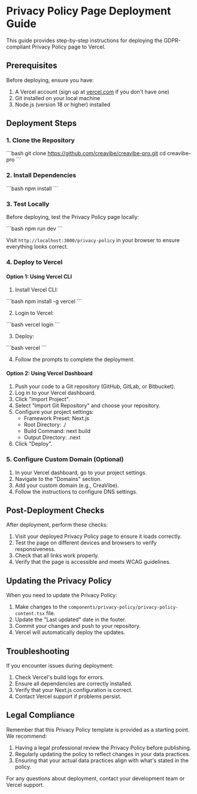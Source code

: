 # Privacy Policy Page Deployment Guide

This guide provides step-by-step instructions for deploying the GDPR-compliant Privacy Policy page to Vercel.

## Prerequisites

Before deploying, ensure you have:

1. A Vercel account (sign up at [vercel.com](https://vercel.com) if you don't have one)
2. Git installed on your local machine
3. Node.js (version 18 or higher) installed

## Deployment Steps

### 1. Clone the Repository

\`\`\`bash
git clone https://github.com/creavibe/creavibe-pro.git
cd creavibe-pro
\`\`\`

### 2. Install Dependencies

\`\`\`bash
npm install
\`\`\`

### 3. Test Locally

Before deploying, test the Privacy Policy page locally:

\`\`\`bash
npm run dev
\`\`\`

Visit `http://localhost:3000/privacy-policy` in your browser to ensure everything looks correct.

### 4. Deploy to Vercel

#### Option 1: Using Vercel CLI

1. Install Vercel CLI:

\`\`\`bash
npm install -g vercel
\`\`\`

2. Login to Vercel:

\`\`\`bash
vercel login
\`\`\`

3. Deploy:

\`\`\`bash
vercel
\`\`\`

4. Follow the prompts to complete the deployment.

#### Option 2: Using Vercel Dashboard

1. Push your code to a Git repository (GitHub, GitLab, or Bitbucket).
2. Log in to your Vercel dashboard.
3. Click "Import Project".
4. Select "Import Git Repository" and choose your repository.
5. Configure your project settings:
   - Framework Preset: Next.js
   - Root Directory: ./
   - Build Command: next build
   - Output Directory: .next
6. Click "Deploy".

### 5. Configure Custom Domain (Optional)

1. In your Vercel dashboard, go to your project settings.
2. Navigate to the "Domains" section.
3. Add your custom domain (e.g., CreaVibe).
4. Follow the instructions to configure DNS settings.

## Post-Deployment Checks

After deployment, perform these checks:

1. Visit your deployed Privacy Policy page to ensure it loads correctly.
2. Test the page on different devices and browsers to verify responsiveness.
3. Check that all links work properly.
4. Verify that the page is accessible and meets WCAG guidelines.

## Updating the Privacy Policy

When you need to update the Privacy Policy:

1. Make changes to the `components/privacy-policy/privacy-policy-content.tsx` file.
2. Update the "Last updated" date in the footer.
3. Commit your changes and push to your repository.
4. Vercel will automatically deploy the updates.

## Troubleshooting

If you encounter issues during deployment:

1. Check Vercel's build logs for errors.
2. Ensure all dependencies are correctly installed.
3. Verify that your Next.js configuration is correct.
4. Contact Vercel support if problems persist.

## Legal Compliance

Remember that this Privacy Policy template is provided as a starting point. We recommend:

1. Having a legal professional review the Privacy Policy before publishing.
2. Regularly updating the policy to reflect changes in your data practices.
3. Ensuring that your actual data practices align with what's stated in the policy.

For any questions about deployment, contact your development team or Vercel support.
